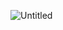 ![Untitled](https://user-images.githubusercontent.com/68509679/124391904-7b226900-dd10-11eb-9e76-ce4decce3b65.png)

